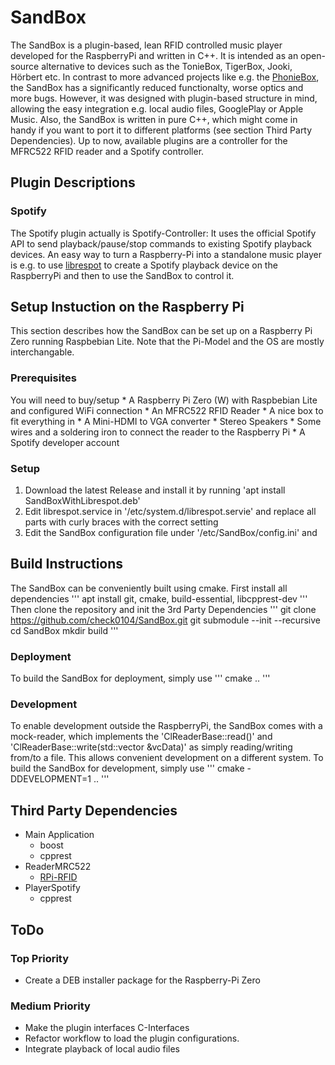 # SandBox
The SandBox is a plugin-based, lean RFID controlled music player developed for the RaspberryPi and written in C++. 
It is intended as an open-source alternative to devices such as the TonieBox, TigerBox, Jooki, Hörbert etc. 
In contrast to more advanced projects like e.g. the [PhonieBox](https://github.com/MiczFlor/RPi-Jukebox-RFID), the SandBox has a significantly reduced functionalty, worse optics and more bugs. 
However, it was designed with plugin-based structure in mind, allowing the easy integration e.g. local audio files, GooglePlay or Apple Music. Also, the SandBox is written in pure C++, which might come in handy if you want to port it to different platforms (see section Third Party Dependencies).
Up to now, available plugins are a controller for the MFRC522 RFID reader and a Spotify controller. 

## Plugin Descriptions
### Spotify
The Spotify plugin actually is Spotify-Controller: It uses the official Spotify API to send playback/pause/stop commands to existing Spotify playback devices. 
An easy way to turn a Raspberry-Pi into a standalone music player is e.g. to use [librespot](https://github.com/librespot-org/librespot) to create a Spotify playback device on the RaspberryPi and then to use the SandBox to control it.

## Setup Instuction on the Raspberry Pi
This section describes how the SandBox can be set up on a Raspberry Pi Zero running Raspbebian Lite. Note that the Pi-Model and the OS are mostly interchangable.
### Prerequisites
You will need to buy/setup
	* A Raspberry Pi Zero (W) with Raspbebian Lite and configured WiFi connection
	* An MFRC522 RFID Reader
	* A nice box to fit everything in
	* A Mini-HDMI to VGA converter
	* Stereo Speakers
	* Some wires and a soldering iron to connect the reader to the Raspberry Pi
	* A Spotify developer account
### Setup
1. Download the latest Release and install it by running 'apt install SandBoxWithLibrespot.deb'
2. Edit librespot.service in '/etc/system.d/librespot.servie' and replace all parts with curly braces with the correct setting
3. Edit the SandBox configuration file under '/etc/SandBox/config.ini' and 

## Build Instructions
The SandBox can be conveniently built using cmake. First install all dependencies
'''
apt install git, cmake, build-essential, libcpprest-dev
'''
Then clone the repository and init the 3rd Party Dependencies
'''
git clone https://github.com/check0104/SandBox.git
git submodule --init --recursive
cd SandBox
mkdir build
'''

### Deployment
To build the SandBox for deployment, simply use
'''
cmake ..
'''

### Development
To enable development outside the RaspberryPi, the SandBox comes with a mock-reader, which implements the 'ClReaderBase::read()' and 'ClReaderBase::write(std::vector<unsigned char> &vcData)' as simply reading/writing from/to a file. This allows convenient development on a different system. To build the SandBox for development, simply use
'''
cmake -DDEVELOPMENT=1 ..
'''


## Third Party Dependencies
* Main Application
	* boost
	* cpprest
* ReaderMRC522
	* [RPi-RFID](https://github.com/paguz/RPi-RFID)
* PlayerSpotify
	* cpprest

## ToDo
### Top Priority
* Create a DEB installer package for the Raspberry-Pi Zero
### Medium Priority
* Make the plugin interfaces C-Interfaces
* Refactor workflow to load the plugin configurations.
* Integrate playback of local audio files
